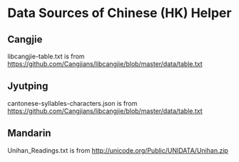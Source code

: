 # Data Sources of Chinese (HK) Helper

## Cangjie
libcangjie-table.txt is from https://github.com/Cangjians/libcangjie/blob/master/data/table.txt

## Jyutping
cantonese-syllables-characters.json is from https://github.com/Cangjians/libcangjie/blob/master/data/table.txt

## Mandarin
Unihan_Readings.txt is from http://unicode.org/Public/UNIDATA/Unihan.zip

